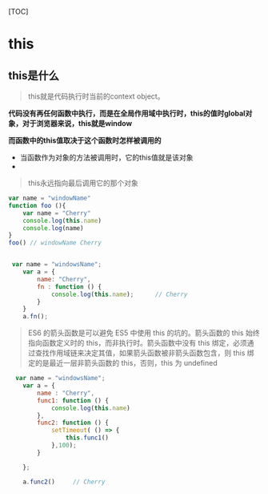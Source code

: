 [TOC]



# this

## this是什么

> this就是代码执行时当前的context object。

**代码没有再任何函数中执行，而是在全局作用域中执行时，this的值时global对象，对于浏览器来说，this就是window**

**而函数中的this值取决于这个函数时怎样被调用的**

+ 当函数作为对象的方法被调用时，它的this值就是该对象
+ 

> this永远指向最后调用它的那个对象

```js
var name = "windowName"
function foo (){
    var name = "Cherry"
    console.log(this.name) 
    console.log(name)
}
foo() // windowName Cherry
```

```js

 var name = "windowsName";
    var a = {
        name: "Cherry",
        fn : function () {
            console.log(this.name);      // Cherry
        }
    }
    a.fn();

```

> ES6 的箭头函数是可以避免 ES5 中使用 this 的坑的。箭头函数的 this 始终指向函数定义时的 this，而非执行时。箭头函数中没有 this 绑定，必须通过查找作用域链来决定其值，如果箭头函数被非箭头函数包含，则 this 绑定的是最近一层非箭头函数的 this，否则，this 为 undefined

```js
  var name = "windowsName";
    var a = {
        name : "Cherry",
        func1: function () {
            console.log(this.name)     
        },
        func2: function () {
            setTimeout( () => {
                this.func1()
            },100);
        }

    };

    a.func2()     // Cherry

```

